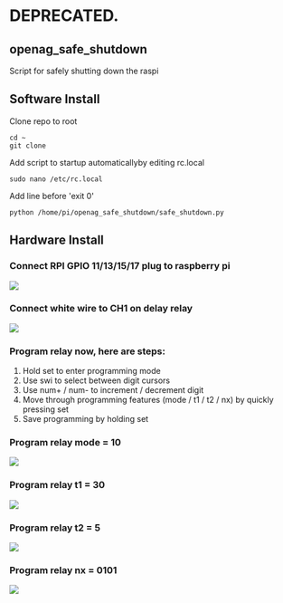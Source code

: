 # DEPRECATED.

## openag_safe_shutdown
Script for safely shutting down the raspi

## Software Install
Clone repo to root
```
cd ~
git clone
```
Add script to startup automaticallyby editing rc.local
```
sudo nano /etc/rc.local
```
Add line before 'exit 0'
```
python /home/pi/openag_safe_shutdown/safe_shutdown.py
```

## Hardware Install
### Connect RPI GPIO 11/13/15/17 plug to raspberry pi
![](photos/plug_to_rpi.JPG)

### Connect white wire to CH1 on delay relay
![](photos/connect_white_wire.JPG)

### Program relay now, here are steps:
1. Hold set to enter programming mode
2. Use swi to select between digit cursors
3. Use num+ / num- to increment / decrement digit
4. Move through programming features (mode / t1 / t2 / nx) by quickly pressing set
5. Save programming by holding set

### Program relay mode = 10
![](photos/set_relay_mode.JPG)

### Program relay t1 = 30
![](photos/set_relay_t1.JPG)

### Program relay t2 = 5
![](photos/set_relay_t2.JPG)

### Program relay nx = 0101
![](photos/set_relay_nx.JPG)
